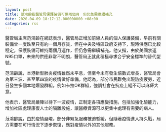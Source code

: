```yaml
---
layout: post
title: 范鴻齡指醫管局保護裝備可供兩個月　但仍急需繼續補充
date: 2020-04-09 18:17:12.000000000 +08:00
categories: rss
---
```


醫管局主席范鴻齡在網誌表示，醫管局正增加前線人員的個人保護裝備，早前有關裝備曾一度跌至只有約一個月存貨，但在中央及特區政府支持下，現時供應已比較穩定，保護裝備可維持兩個月運作，但仍急需繼續補充。他又指，由於美國禁運N95口罩，未來的供應非常不明朗，醫管局正就此積極尋求合乎安全標準的替代型號。

范鴻齡說，本港新型肺炎疫情雖然未平息，但至今未有發生倍數式增長，醫管局會為第三波、甚至第四波的疫情做好準備。他認為，部分市民難免出現防疫疲勞，近日發生多個本地爆發群組，例如卡拉OK群組，強調社會在抗疫上絕不可以麻痺大意。

他表示，醫管局嚴陣以待下一波疫情，正制定各項應變措施，包括加強化驗能力，增加社區處理康復人士的隔離設施，讓醫療資源可以更集中處理有需要的病人。

范鴻齡說，由於疫情嚴峻，部分非緊急服務被迫暫緩，但隨著疫情進入持久戰，局方需要在可行情況下逐步恢復，應對疫情以外的其他服務。
